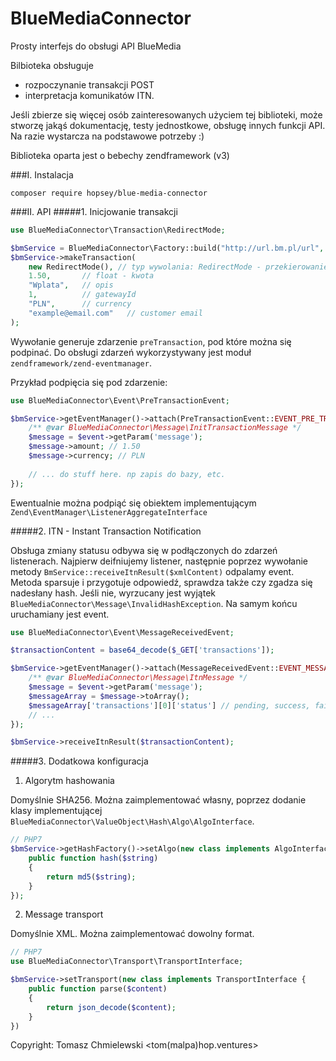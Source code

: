 BlueMediaConnector
==================
Prosty interfejs do obsługi API BlueMedia

Bilbioteka obsługuje 
- rozpoczynanie transakcji POST 
- interpretacja komunikatów ITN.

Jeśli zbierze się więcej osób zainteresowanych użyciem tej biblioteki, może stworzę jakąś dokumentację, testy jednostkowe,
obsługę innych funkcji API.
Na razie wystarcza na podstawowe potrzeby :)

Biblioteka oparta jest o bebechy zendframework (v3)

###I. Instalacja

```
composer require hopsey/blue-media-connector 
```

###II. API
#####1. Inicjowanie transakcji

```php
use BlueMediaConnector\Transaction\RedirectMode;

$bmService = BlueMediaConnector\Factory::build("http://url.bm.pl/url", 123456, "verySecretString");
$bmService->makeTransaction(
    new RedirectMode(), // typ wywolania: RedirectMode - przekierowanie, jest jeszcze wywołanie w tle, niezaimplemenotwane
    1.50,       // float - kwota
    "Wplata",   // opis
    1,          // gatewayId
    "PLN",      // currency
    "example@email.com"   // customer email
);
```
Wywołanie generuje zdarzenie ```preTransaction```, pod które można się podpinać. 
Do obsługi zdarzeń wykorzystywany jest moduł ```zendframework/zend-eventmanager```.

Przykład podpięcia się pod zdarzenie:

```php
use BlueMediaConnector\Event\PreTransactionEvent;

$bmService->getEventManager()->attach(PreTransactionEvent::EVENT_PRE_TRANSACTION, function (PreTransactionEvent $event) {
    /** @var BlueMediaConnector\Message\InitTransactionMessage */
    $message = $event->getParam('message');
    $message->amount; // 1.50
    $message->currency; // PLN
    
    // ... do stuff here. np zapis do bazy, etc.
});
```

Ewentualnie można podpiąć się obiektem implementującym ```Zend\EventManager\ListenerAggregateInterface```


#####2. ITN - Instant Transaction Notification

Obsługa zmiany statusu odbywa się w podłączonych do zdarzeń listenerach. Najpierw deifniujemy listener, następnie poprzez
wywołanie metody ```BmService::receiveItnResult($xmlContent)``` odpalamy event. Metoda sparsuje i przygotuje odpowiedź, sprawdza
także czy zgadza się nadesłany hash. Jeśli nie, wyrzucany jest wyjątek ```BlueMediaConnector\Message\InvalidHashException```. Na
samym końcu uruchamiany jest event.

```php
use BlueMediaConnector\Event\MessageReceivedEvent;

$transactionContent = base64_decode($_GET['transactions']);

$bmService->getEventManager()->attach(MessageReceivedEvent::EVENT_MESSAGE_RECEIVED, function (MessageReceivedEvent $event) {
    /** @var BlueMediaConnector\Message\ItnMessage */
    $message = $event->getParam('message');
    $messageArray = $message->toArray();
    $messageArray['transactions'][0]['status'] // pending, success, failure ...
    // ...
});

$bmService->receiveItnResult($transactionContent);
```
#####3. Dodatkowa konfiguracja

1. Algorytm hashowania

Domyślnie SHA256. Można zaimplementować własny, poprzez dodanie klasy implementującej ```BlueMediaConnector\ValueObject\Hash\Algo\AlgoInterface```.

```php
// PHP7
$bmService->getHashFactory()->setAlgo(new class implements AlgoInterface {
    public function hash($string)
    {
        return md5($string);
    }
});

```

2. Message transport

Domyślnie XML. Można zaimplementować dowolny format. 

```php
// PHP7
use BlueMediaConnector\Transport\TransportInterface;

$bmService->setTransport(new class implements TransportInterface {
    public function parse($content)
    {
        return json_decode($content);
    }
})
```

Copyright: Tomasz Chmielewski &lt;tom(malpa)hop.ventures&gt;
